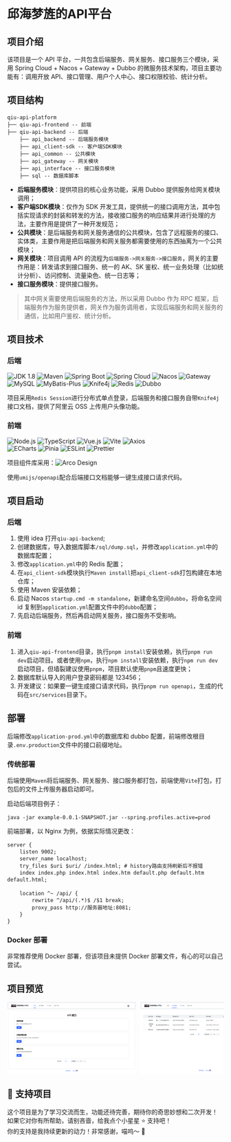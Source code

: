 # 邱海梦旌的API平台

## 项目介绍
该项目是一个 API 平台，一共包含后端服务、网关服务、接口服务三个模块，采用 Spring Cloud + Nacos + Gateway + Dubbo 的微服务技术架构，项目主要功能有：调用开放 API、接口管理、用户个人中心、接口权限校验、统计分析。

## 项目结构
```
qiu-api-platform
├── qiu-api-frontend -- 前端
├── qiu-api-backend -- 后端
    ├── api_backend -- 后端服务模块
    ├── api_client-sdk -- 客户端SDK模块
    ├── api_common -- 公共模块
    ├── api_gateway -- 网关模块
    ├── api_interface -- 接口服务模块
    ├── sql -- 数据库脚本
```
* **后端服务模块**：提供项目的核心业务功能，采用 Dubbo 提供服务给网关模块调用；
* **客户端SDK模块**：仅作为 SDK 开发工具，提供统一的接口调用方法，其中包括实现请求的封装和转发的方法，接收接口服务的响应结果并进行处理的方法，主要作用是提供了一种开发规范；
* **公共模块**：是后端服务和网关服务通信的公共模块，包含了远程服务的接口、实体类，主要作用是把后端服务和网关服务都需要使用的东西抽离为一个公共模块；
* **网关模块**：项目调用 API 的流程为` 后端服务->网关服务->接口服务 `，网关的主要作用是：转发请求到接口服务、统一的 AK、SK 鉴权、统一业务处理（比如统计分析）、访问控制、流量染色、统一日志等；
* **接口服务模块**：提供接口服务。

>其中网关需要使用后端服务的方法，所以采用 Dubbo 作为 RPC 框架，后端服务作为服务提供者，网关作为服务调用者，实现后端服务和网关服务的通信，比如用户鉴权、统计分析。

## 项目技术
### 后端
![JDK 1.8](https://img.shields.io/badge/JDK-1.8-007396?logo=java&logoColor=white)
![Maven](https://img.shields.io/badge/Maven-3.9.9-C71A36?logo=apachemaven&logoColor=white)
![Spring Boot](https://img.shields.io/badge/Spring%20Boot-2.6.13-6DB33F?logo=springboot&logoColor=white)
![Spring Cloud](https://img.shields.io/badge/Spring%20Cloud-2021.0.5-6DB33F?logo=spring&logoColor=white)
![Nacos](https://img.shields.io/badge/Nacos-2.1.0-4285F4?logo=alibabacloud&logoColor=white)
![Gateway](https://img.shields.io/badge/Gateway-3.1.5-6DB33F?logo=spring&logoColor=white)
![MySQL](https://img.shields.io/badge/MySQL-8.0-4479A1?logo=mysql&logoColor=white)
![MyBatis-Plus](https://img.shields.io/badge/MyBatis--Plus-3.5.2-blue)
![Knife4j](https://img.shields.io/badge/Knife4j-4.3.0-009688?logo=swagger&logoColor=white)
![Redis](https://img.shields.io/badge/Redis-DC382D?logo=redis&logoColor=white)
![Dubbo](https://img.shields.io/badge/Dubbo-3.0.9-26B72B?logo=apachedubbo&logoColor=white)

项目采用`Redis Session`进行分布式单点登录，后端服务和接口服务自带`Knife4j`接口文档，提供了阿里云 OSS 上传用户头像功能。

### 前端
![Node.js](https://img.shields.io/badge/Node.js-%3E%3D18-339933?logo=nodedotjs&logoColor=white)
![TypeScript](https://img.shields.io/badge/TypeScript-5.4.0-3178C6?logo=typescript&logoColor=white)
![Vue.js](https://img.shields.io/badge/Vue.js-3.4.21-4FC08D?logo=vue.js&logoColor=white)
![Vite](https://img.shields.io/badge/Vite-5.1.5-646CFF?logo=vite&logoColor=white)
![Axios](https://img.shields.io/badge/Axios-1.6.7-5A29E4?logo=axios&logoColor=white)  
![ECharts](https://img.shields.io/badge/ECharts-5.5.0-AA344D?logo=apacheecharts&logoColor=white)
![Pinia](https://img.shields.io/badge/Pinia-2.1.7-FFD85E?logo=vue.js&logoColor=white)
![ESLint](https://img.shields.io/badge/ESLint-8.49.0-4B32C3?logo=eslint&logoColor=white)
![Prettier](https://img.shields.io/badge/Prettier-3.0.3-F7B93E?logo=prettier&logoColor=white)

项目组件库采用：![Arco Design](https://img.shields.io/badge/Arco%20Design-2.54.6-2080FF?logo=arco&logoColor=white)

使用`umijs/openapi`配合后端接口文档能够一键生成接口请求代码。

## 项目启动
### 后端
1. 使用 idea 打开`qiu-api-backend`;
2. 创建数据库，导入数据库脚本`/sql/dump.sql`，并修改`application.yml`中的数据库配置；
3. 修改`application.yml`中的 Redis 配置；
4. 在`api_client-sdk`模块执行`Maven install`把`api_client-sdk`打包构建在本地仓库；
5. 使用 Maven 安装依赖；
6. 启动 Nacos `startup.cmd -m standalone`，新建命名空间`dubbo`，将命名空间 id 复制到`application.yml`配置文件中的`dubbo`配置；
7. 先启动后端服务，然后再启动网关服务，接口服务不受影响。

### 前端
1. 进入`qiu-api-frontend`目录，执行`pnpm install`安装依赖，执行`pnpm run dev`启动项目。或者使用`npm`，执行`npm install`安装依赖，执行`npm run dev`启动项目，但墙裂建议使用`pnpm`，项目默认使用`pnpm`且速度更快；
2. 数据库默认导入的用户登录密码都是 123456；
3. 开发建议：如果要一键生成接口请求代码，执行`pnpm run openapi`，生成的代码在`src/services`目录下。

## 部署
后端修改`application-prod.yml`中的数据库和 dubbo 配置，前端修改根目录`.env.production`文件中的接口前缀地址。
### 传统部署
后端使用`Maven`将后端服务、网关服务、接口服务都打包，前端使用`Vite`打包，打包后的文件上传服务器启动即可。

启动后端项目例子：
```shell
java -jar example-0.0.1-SNAPSHOT.jar --spring.profiles.active=prod
```

前端部署，以 Nginx 为例，依据实际情况更改：
```nginx
server {
    listen 9002;
    server_name localhost;
    try_files $uri $uri/ /index.html; # history路由支持刷新后不报错
    index index.php index.html index.htm default.php default.htm default.html;

    location ^~ /api/ {
        rewrite ^/api/(.*)$ /$1 break;
        proxy_pass http://服务器地址:8081;
    }
}
```

### Docker 部署
非常推荐使用 Docker 部署，但该项目未提供 Docker 部署文件，有心的可以自己尝试。

## 项目预览
<div style="display: flex; overflow-x: auto; gap: 10px;">
  <img src="https://github.com/QiuHaimengjing/ImageStorage/blob/main/repositories/qiu-api-platform/api01.png" alt="预览图1" width="300">
  <img src="https://github.com/QiuHaimengjing/ImageStorage/blob/main/repositories/qiu-api-platform/api02.png" alt="预览图2" width="300">
  <img src="https://github.com/QiuHaimengjing/ImageStorage/blob/main/repositories/qiu-api-platform/api03.png" alt="预览图3" width="300">
  <img src="https://github.com/QiuHaimengjing/ImageStorage/blob/main/repositories/qiu-api-platform/api04.png" alt="预览图4" width="300">
  <img src="https://github.com/QiuHaimengjing/ImageStorage/blob/main/repositories/qiu-api-platform/api05.png" alt="预览图5" width="300">
</div>

## 🌟 支持项目
这个项目是为了学习交流而生，功能还待完善，期待你的奇思妙想和二次开发！  
如果它对你有所帮助，请别吝啬，给我点个小星星 ⭐ 支持吧！  
你的支持是我持续更新的动力！非常感谢，喵呜～ 🐾
